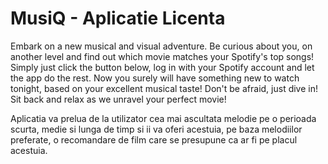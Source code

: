 # MusiQ - Aplicatie Licenta

Embark on a new musical and visual adventure. Be curious about you, on another level and find out which movie matches your
Spotify's top songs! Simply just click the button below, log in with your Spotify account and let the app do the rest. Now you surely will have
something new to watch tonight, based on your excellent musical taste! Don't be afraid, just dive in! Sit back and relax as we unravel your perfect movie!

Aplicatia va prelua de la utilizator cea mai ascultata melodie pe o perioada scurta, medie si lunga de timp si ii va oferi acestuia, pe baza melodiilor preferate, o recomandare de film care se presupune ca ar fi pe placul acestuia.
